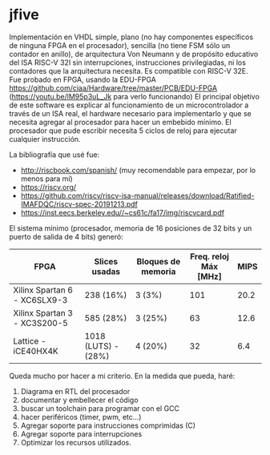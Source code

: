 # jfive

Implementación en VHDL simple, plano (no hay componentes específicos de ninguna FPGA en el procesador), sencilla (no tiene FSM sólo un contador en anillo), de arquitectura Von Neumann y de propósito educativo del ISA RISC-V 32I sin interrupciones, instrucciones privilegiadas, ni los contadores que la arquitectura necesita. Es compatible con RISC-V 32E. 
Fue probado en FPGA, usando la EDU-FPGA https://github.com/ciaa/Hardware/tree/master/PCB/EDU-FPGA (https://youtu.be/lM95p3uL_Jk para verlo funcionando)
El principal objetivo de este software es explicar al funcionamiento de un microcontrolador a través de un ISA real, el hardware necesario para implementarlo y que se necesita agregar al procesador para hacer un embebido mínimo.
El procesador que pude escribir necesita 5 ciclos de reloj para ejecutar cualquier instrucción. 

La bibliografía que usé fue:
* http://riscbook.com/spanish/ (muy recomendable para empezar, por lo menos para mí)
* https://riscv.org/
* https://github.com/riscv/riscv-isa-manual/releases/download/Ratified-IMAFDQC/riscv-spec-20191213.pdf 
* https://inst.eecs.berkeley.edu//~cs61c/fa17/img/riscvcard.pdf

El sistema mínimo (procesador, memoria de 16 posiciones de 32 bits y un puerto de salida de 4 bits)
generó:

|FPGA                         | Slices usadas       | Bloques de memoria | Freq. reloj Máx [MHz]| MIPS |
|-----------------------------|---------------------|--------------------|----------------------|------|
|Xilinx Spartan 6 - XC6SLX9-3 | 238 (16%)           | 3 (3%)             | 101                  | 20.2 |
|Xilinx Spartan 3 - XC3S200-5 | 585 (28%)           | 3 (25%)            | 63                   | 12.6 |
|Lattice - iCE40HX4K          | 1018 (LUTS) - (28%) | 4 (20%)            | 32                   | 6.4  |

Queda mucho por hacer a mi criterio. En la medida que pueda, haré:
1. Diagrama en RTL del procesador
2. documentar y embellecer el código
3. buscar un toolchain para programar con el GCC
4. hacer periféricos (timer, pwm, etc...)
5. Agregar soporte para instrucciones comprimidas (C)
6. Agregar soporte para interrupciones
7. Optimizar los recursos utilizados.

